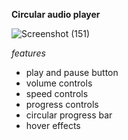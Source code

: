 **Circular audio player**

![Screenshot (151)](https://github.com/deepika9107/js_projects/assets/61866423/63c98d1f-43b6-47df-ad3a-5f00aef5c6c1)


*features*
- play and pause button
- volume controls
- speed controls
- progress controls
- circular progress bar
- hover effects
